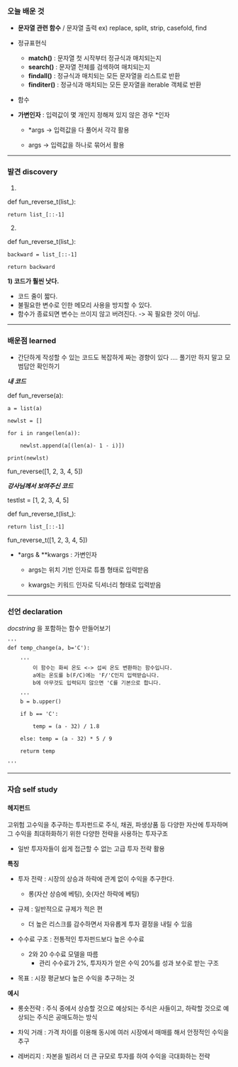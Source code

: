 ### 오늘 배운 것

- **문자열 관련 함수** / 문자열 출력
    ex) replace, split, strip, casefold, find

- 정규표현식
    - **match()** : 문자열 첫 시작부터 정규식과 매치되는지
    - **search()** : 문자열 전체를 검색하여 매치되는지
    - **findall()** : 정규식과 매치되는 모든 문자열을 리스트로 반환
    - **finditer()** : 정규식과 매치되는 모든 문자열을 iterable 객체로 반환

- 함수


- **가변인자** : 입력값이 몇 개인지 정해져 있지 않은 경우 *인자

  - *args -> 입력값을 다 풀어서 각각 활용

  - args -> 입력값을 하나로 묶어서 활용

***

### 발견 discovery

1)

def fun_reverse_t(list_):

    return list_[::-1]


2)

def fun_reverse_t(list_):

    backward = list_[::-1]
    
    return backward

**1) 코드가 훨씬 낫다.**
- 코드 줄이 짧다.
- 불필요한 변수로 인한 메모리 사용을 방지할 수 있다.
- 함수가 종료되면 변수는 쓰이지 않고 버려진다. -> 꼭 필요한 것이 아님.


***


### 배운점 learned

- 간단하게 작성할 수 있는 코드도 복잡하게 짜는 경향이 있다 .... 풀기만 하지 말고 모범답안 확인하기

***내 코드***

def fun_reverse(a):

    a = list(a)
    
    newlst = []
    
    for i in range(len(a)):
    
        newlst.append(a[(len(a)- 1 - i)])
        
    print(newlst)
    
fun_reverse([1, 2, 3, 4, 5])



***강사님께서 보여주신 코드***

testlst = [1, 2, 3, 4, 5]

def fun_reverse_t(list_):

    return list_[::-1]

fun_reverse_t([1, 2, 3, 4, 5])



- *args & **kwargs : 가변인자

    - args는 위치 기반 인자로 튜플 형태로 입력받음

    - kwargs는 키워드 인자로 딕셔너리 형태로 입력받음


***

### 선언 declaration

*docstring* 을 포함하는 함수 만들어보기

    '''
    def temp_change(a, b='C'):
    
        '''
            이 함수는 화씨 온도 <-> 섭씨 온도 변환하는 함수입니다. 
            a에는 온도를 b(F/C)에는 'F/'C인지 입력받습니다.
            b에 아무것도 입력되지 않으면 'C를 기본으로 합니다.

        '''
        b = b.upper()

        if b == 'C':
        
            temp = (a - 32) / 1.8
            
        else: temp = (a - 32) * 5 / 9

        returm temp

    '''


***

### 자습 self study

#### 헤지펀드

고위험 고수익을 추구하는 투자펀드로 주식, 채권, 파생상품 등 다양한 자산에 투자하며 그 수익을 최대하화하기 위한 다양한 전략을 사용하는 투자구조

- 일반 투자자들이 쉽게 접근할 수 없는 고급 투자 전략 활용

**특징**

- 투자 전략 : 시장의 상승과 하락에 관계 없이 수익을 추구한다. 
    - 롱(자산 상승에 베팅), 숏(자산 하락에 베팅)

- 규제 : 일반적으로 규제가 적은 편 
    - 더 높은 리스크를 감수하면서 자유롭게 투자 결정을 내릴 수 있음

- 수수료 구조 : 전통적인 투자펀드보다 높은 수수료
    - 2와 20 수수료 모델을 따름
        - 관리 수수료가 2%, 투자자가 얻은 수익 20%를 성과 보수로 받는 구조

- 목표 : 시장 평균보다 높은 수익을 추구하는 것


**예시**

- 롱숏전략 : 주식 중에서 상승할 것으로 예상되는 주식은 사들이고, 하락할 것으로 예상되는 주식은 공매도하는 방식

- 차익 거래 : 가격 차이를 이용해 동시에 여러 시장에서 매매를 해서 안정적인 수익을 추구

- 레버리지 : 자본을 빌려서 더 큰 규모로 투자를 하여 수익을 극대화하는 전략
